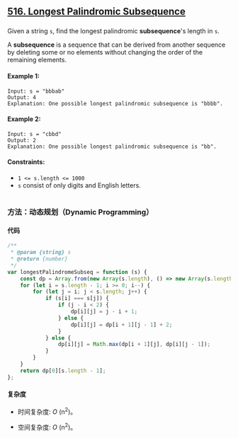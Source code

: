 ## [516. Longest Palindromic Subsequence](https://leetcode.com/problems/longest-palindromic-subsequence/)

###

Given a string `s`, find the longest palindromic **subsequence**'s length in `s`.

A **subsequence** is a sequence that can be derived from another sequence by deleting some or no elements without changing the order of the remaining elements.

#### Example 1:

```
Input: s = "bbbab"
Output: 4
Explanation: One possible longest palindromic subsequence is "bbbb".
```

#### Example 2:

```
Input: s = "cbbd"
Output: 2
Explanation: One possible longest palindromic subsequence is "bb".
```

#### Constraints:

-   `1 <= s.length <= 1000`
-   `s` consist of only digits and English letters.

#

### 方法：动态规划（Dynamic Programming）

#### 代码

```javascript
/**
 * @param {string} s
 * @return {number}
 */
var longestPalindromeSubseq = function (s) {
    const dp = Array.from(new Array(s.length), () => new Array(s.length));
    for (let i = s.length - 1; i >= 0; i--) {
        for (let j = i; j < s.length; j++) {
            if (s[i] === s[j]) {
                if (j - i < 2) {
                    dp[i][j] = j - i + 1;
                } else {
                    dp[i][j] = dp[i + 1][j - 1] + 2;
                }
            } else {
                dp[i][j] = Math.max(dp[i + 1][j], dp[i][j - 1]);
            }
        }
    }
    return dp[0][s.length - 1];
};
```

#### 复杂度

-   时间复杂度: _O_ (n<sup>2</sup>)。

-   空间复杂度: _O_ (n<sup>2</sup>)。

